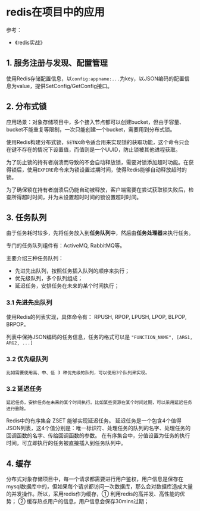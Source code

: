 # redis在项目中的应用
参考：
- 《redis实战》

## 1. 服务注册与发现、配置管理
使用Redis存储配置信息，以`config:appname:...`为key，以JSON编码的配置信息为value，提供SetConfig/GetConfig接口。



## 2. 分布式锁
应用场景：对象存储项目中，多个接入节点都可以创建bucket，但由于容量、bucket不能重复等限制，一次只能创建一个bucket，需要用到分布式锁。

使用Redis构建分布式锁，`SETNX`命令适合用来实现锁的获取功能，这个命令只会在键不存在的情况下设置值，而值则是一个UUID，防止锁被其他进程获取。

为了防止锁的持有者崩溃而导致的不会自动释放锁，需要对锁添加超时功能。在获得锁后，使用`EXPIRE`命令来为锁设置过期时间，使得Redis能够自动释放超时的锁。

为了确保锁在持有者崩溃后仍能自动被释放，客户端需要在尝试获取锁失败后，检查所得超时时间，并为未设置超时时间的锁设置超时时间。

## 3. 任务队列
由于任务耗时较多，先将任务放入到**任务队列**中，然后由**任务处理器**来执行任务。

专门的任务队列组件有：ActiveMQ, RabbitMQ等。

主要介绍三种任务队列：
- 先进先出队列，按照任务插入队列的顺序来执行；
- 优先级队列，多个队列组成；
- 延迟任务，安排任务在未来的某个时间执行；


### 3.1 先进先出队列
使用Redis的列表实现，具体命令有： RPUSH, RPOP, LPUSH, LPOP, BLPOP, BRPOP。

列表中保持JSON编码的任务信息，任务的格式可以是
`
"FUNCTION_NAME",
[ARG1, ARG2, ...]
`

### 3.2 优先级队列
    比如需要使用高、中、低 3 种优先级的队列，可以使用3个队列来实现。

### 3.2 延迟任务
    延迟任务，安排任务在未来的某个时间执行。比如某些资源在某个时间过期，可以采用延迟任务进行删除。

Redis中的有序集合 ZSET 能够实现延迟任务。
延迟任务是一个包含4个值得JSON列表，这4个值分别是：唯一标识符、处理任务的队列的名字、处理任务的回调函数的名字、传给回调函数的参数。
在有序集合中，分值设置为任务的执行时间，可立即执行的任务被直接插入到任务队列中。

## 4. 缓存
分布式对象存储项目中，每一个请求都需要进行用户鉴权，用户信息是保存在mysql数据库中的，但如果每个请求都访问一次数据库，那么会对数据库造成大量的并发操作。所以，采用redis作为缓存，① 利用redis的高并发、高性能的优势； ② 缓存热点用户的信息，用户信息会保存30mins过期；


